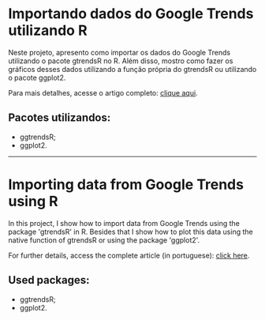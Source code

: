 # **Importando dados do Google Trends utilizando R**
Neste projeto, apresento como importar os dados do Google Trends utilizando o pacote gtrendsR no R. Além disso, mostro como fazer os gráficos desses dados utilizando a função própria do gtrendsR ou utilizando o pacote ggplot2.

Para mais detalhes,  acesse o artigo completo: [clique aqui](https://aldinopolo.medium.com/importando-dados-do-google-trends-utilizando-r-f4a652a64a63).

## **Pacotes utilizandos**:
- ggtrendsR;
- ggplot2.

---

# **Importing data from Google Trends using R**
In this project, I show how to import data from Google Trends using the package 'gtrendsR' in R. Besides that I show how to plot this data using the native function of gtrendsR or using the package 'ggplot2'.

For further details, access the complete article (in portuguese): [click here](https://aldinopolo.medium.com/importando-dados-do-google-trends-utilizando-r-f4a652a64a63).

## **Used packages**:
- ggtrendsR;
- ggplot2.